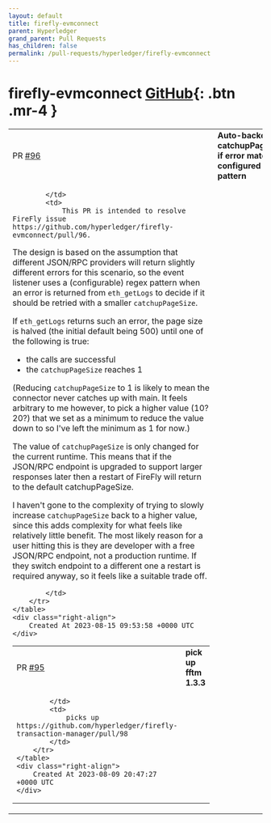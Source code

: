 ```yaml
---
layout: default
title: firefly-evmconnect
parent: Hyperledger
grand_parent: Pull Requests
has_children: false
permalink: /pull-requests/hyperledger/firefly-evmconnect
---
```


# firefly-evmconnect <span class="fs-3 right-align">[GitHub](https://github.com/hyperledger/firefly-evmconnect){: .btn .mr-4 }</span>


<div>
    <table>
        <tr>
            <td>
                PR <a href="https://github.com/hyperledger/firefly-evmconnect/pull/96" class=".btn">#96</a>
            </td>
            <td>
                <b>
                    Auto-backoff catchupPageSize if error matches configured regex pattern
                </b>
            </td>
        </tr>
        <tr>
            <td>
                
            </td>
            <td>
                This PR is intended to resolve FireFly issue https://github.com/hyperledger/firefly-evmconnect/pull/96.

The design is based on the assumption that different JSON/RPC providers will return slightly different errors for this scenario, so the event listener uses a (configurable) regex pattern when an error is returned from `eth_getLogs` to decide if it should be retried with a smaller `catchupPageSize`.

If `eth_getLogs` returns such an error, the page size is halved (the initial default being 500) until one of the following is true:

- the calls are successful
- the `catchupPageSize` reaches 1

(Reducing `catchupPageSize` to 1 is likely to mean the connector never catches up with main. It feels arbitrary to me however, to pick a higher value (10? 20?) that we set as a minimum to reduce the value down to so I've left the minimum as 1 for now.)

The value of `catchupPageSize` is only changed for the current runtime. This means that if the JSON/RPC endpoint is upgraded to support larger responses later then a restart of FireFly will return to the default catchupPageSize.

I haven't gone to the complexity of trying to slowly increase `catchupPageSize` back to a higher value, since this adds complexity for what feels like relatively little benefit. The most likely reason for a user hitting this is they are developer with a free JSON/RPC endpoint, not a production runtime. If they switch endpoint to a different one a restart is required anyway, so it feels like a suitable trade off.


            </td>
        </tr>
    </table>
    <div class="right-align">
        Created At 2023-08-15 09:53:58 +0000 UTC
    </div>
</div>

<div>
    <table>
        <tr>
            <td>
                PR <a href="https://github.com/hyperledger/firefly-evmconnect/pull/95" class=".btn">#95</a>
            </td>
            <td>
                <b>
                    pick up fftm 1.3.3
                </b>
            </td>
        </tr>
        <tr>
            <td>
                
            </td>
            <td>
                picks up https://github.com/hyperledger/firefly-transaction-manager/pull/98
            </td>
        </tr>
    </table>
    <div class="right-align">
        Created At 2023-08-09 20:47:27 +0000 UTC
    </div>
</div>


